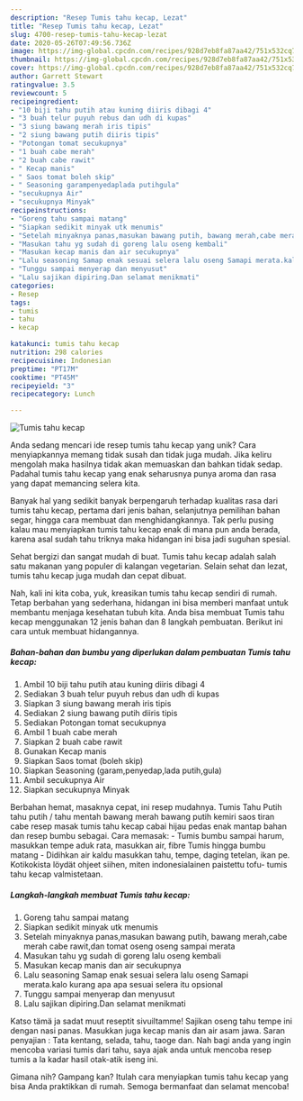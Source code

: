 ```yaml
---
description: "Resep Tumis tahu kecap, Lezat"
title: "Resep Tumis tahu kecap, Lezat"
slug: 4700-resep-tumis-tahu-kecap-lezat
date: 2020-05-26T07:49:56.736Z
image: https://img-global.cpcdn.com/recipes/928d7eb8fa87aa42/751x532cq70/tumis-tahu-kecap-foto-resep-utama.jpg
thumbnail: https://img-global.cpcdn.com/recipes/928d7eb8fa87aa42/751x532cq70/tumis-tahu-kecap-foto-resep-utama.jpg
cover: https://img-global.cpcdn.com/recipes/928d7eb8fa87aa42/751x532cq70/tumis-tahu-kecap-foto-resep-utama.jpg
author: Garrett Stewart
ratingvalue: 3.5
reviewcount: 5
recipeingredient:
- "10 biji tahu putih atau kuning diiris dibagi 4"
- "3 buah telur puyuh rebus dan udh di kupas"
- "3 siung bawang merah iris tipis"
- "2 siung bawang putih diiris tipis"
- "Potongan tomat secukupnya"
- "1 buah cabe merah"
- "2 buah cabe rawit"
- " Kecap manis"
- " Saos tomat boleh skip"
- " Seasoning garampenyedaplada putihgula"
- "secukupnya Air"
- "secukupnya Minyak"
recipeinstructions:
- "Goreng tahu sampai matang"
- "Siapkan sedikit minyak utk menumis"
- "Setelah minyaknya panas,masukan bawang putih, bawang merah,cabe merah cabe rawit,dan tomat oseng oseng sampai merata"
- "Masukan tahu yg sudah di goreng lalu oseng kembali"
- "Masukan kecap manis dan air secukupnya"
- "Lalu seasoning Samap enak sesuai selera lalu oseng Samapi merata.kalo kurang apa apa sesuai selera itu opsional"
- "Tunggu sampai menyerap dan menyusut"
- "Lalu sajikan dipiring.Dan selamat menikmati"
categories:
- Resep
tags:
- tumis
- tahu
- kecap

katakunci: tumis tahu kecap 
nutrition: 298 calories
recipecuisine: Indonesian
preptime: "PT17M"
cooktime: "PT45M"
recipeyield: "3"
recipecategory: Lunch

---
```



![Tumis tahu kecap](https://img-global.cpcdn.com/recipes/928d7eb8fa87aa42/751x532cq70/tumis-tahu-kecap-foto-resep-utama.jpg)

Anda sedang mencari ide resep tumis tahu kecap yang unik? Cara menyiapkannya memang tidak susah dan tidak juga mudah. Jika keliru mengolah maka hasilnya tidak akan memuaskan dan bahkan tidak sedap. Padahal tumis tahu kecap yang enak seharusnya punya aroma dan rasa yang dapat memancing selera kita.

Banyak hal yang sedikit banyak berpengaruh terhadap kualitas rasa dari tumis tahu kecap, pertama dari jenis bahan, selanjutnya pemilihan bahan segar, hingga cara membuat dan menghidangkannya. Tak perlu pusing kalau mau menyiapkan tumis tahu kecap enak di mana pun anda berada, karena asal sudah tahu triknya maka hidangan ini bisa jadi suguhan spesial.

Sehat bergizi dan sangat mudah di buat. Tumis tahu kecap adalah salah satu makanan yang populer di kalangan vegetarian. Selain sehat dan lezat, tumis tahu kecap juga mudah dan cepat dibuat.


Nah, kali ini kita coba, yuk, kreasikan tumis tahu kecap sendiri di rumah. Tetap berbahan yang sederhana, hidangan ini bisa memberi manfaat untuk membantu menjaga kesehatan tubuh kita. Anda bisa membuat Tumis tahu kecap menggunakan 12 jenis bahan dan 8 langkah pembuatan. Berikut ini cara untuk membuat hidangannya.

<!--inarticleads1-->

##### Bahan-bahan dan bumbu yang diperlukan dalam pembuatan Tumis tahu kecap:

1. Ambil 10 biji tahu putih atau kuning diiris dibagi 4
1. Sediakan 3 buah telur puyuh rebus dan udh di kupas
1. Siapkan 3 siung bawang merah iris tipis
1. Sediakan 2 siung bawang putih diiris tipis
1. Sediakan Potongan tomat secukupnya
1. Ambil 1 buah cabe merah
1. Siapkan 2 buah cabe rawit
1. Gunakan  Kecap manis
1. Siapkan  Saos tomat (boleh skip)
1. Siapkan  Seasoning (garam,penyedap,lada putih,gula)
1. Ambil secukupnya Air
1. Siapkan secukupnya Minyak


Berbahan hemat, masaknya cepat, ini resep mudahnya. Tumis Tahu Putih tahu putih / tahu mentah bawang merah bawang putih kemiri saos tiran cabe resep masak tumis tahu kecap cabai hijau pedas enak mantap bahan dan resep bumbu sebagai. Cara memasak: - Tumis bumbu sampai harum, masukkan tempe aduk rata, masukkan air, fibre Tumis hingga bumbu matang - Didihkan air kaldu masukkan tahu, tempe, daging tetelan, ikan pe. Kotikokista löydät ohjeet siihen, miten indonesialainen paistettu tofu- tumis tahu kecap valmistetaan. 

<!--inarticleads2-->

##### Langkah-langkah membuat Tumis tahu kecap:

1. Goreng tahu sampai matang
1. Siapkan sedikit minyak utk menumis
1. Setelah minyaknya panas,masukan bawang putih, bawang merah,cabe merah cabe rawit,dan tomat oseng oseng sampai merata
1. Masukan tahu yg sudah di goreng lalu oseng kembali
1. Masukan kecap manis dan air secukupnya
1. Lalu seasoning Samap enak sesuai selera lalu oseng Samapi merata.kalo kurang apa apa sesuai selera itu opsional
1. Tunggu sampai menyerap dan menyusut
1. Lalu sajikan dipiring.Dan selamat menikmati


Katso tämä ja sadat muut reseptit sivuiltamme! Sajikan oseng tahu tempe ini dengan nasi panas. Masukkan juga kecap manis dan air asam jawa. Saran penyajian : Tata kentang, selada, tahu, taoge dan. Nah bagi anda yang ingin mencoba variasi tumis dari tahu, saya ajak anda untuk mencoba resep tumis a la kadar hasil otak-atik iseng ini. 

Gimana nih? Gampang kan? Itulah cara menyiapkan tumis tahu kecap yang bisa Anda praktikkan di rumah. Semoga bermanfaat dan selamat mencoba!
